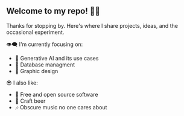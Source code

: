 ## Welcome to my repo! 🙋‍♂️
Thanks for stopping by. Here's where I share projects, ideas, and the occasional experiment.

👁‍🗨 I'm currently focusing on:
- 🤖 Generative AI and its use cases
- 📅 Database managment
- 🎨 Graphic design

😎 I also like:
- 🐧 Free and open source software
- 🍻 Craft beer
- 🎶 Obscure music no one cares about
